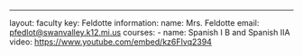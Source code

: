 ---
layout: faculty
key: Feldotte
information:
  name: Mrs. Feldotte
  email: pfedlot@swanvalley.k12.mi.us
  courses:
    - name: Spanish I B and Spanish IIA
      video: https://www.youtube.com/embed/kz6FIvq2394
